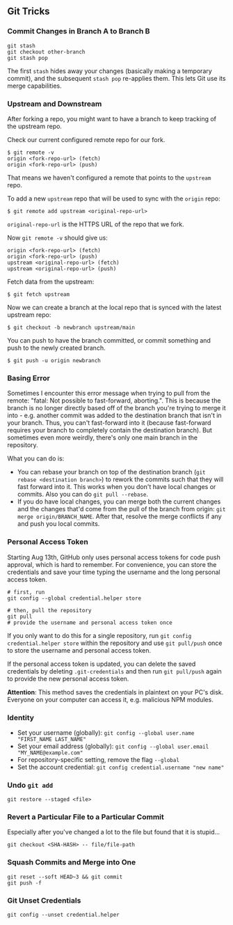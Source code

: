 ## Git Tricks

### Commit Changes in Branch A to Branch B

```
git stash
git checkout other-branch
git stash pop
```

The first `stash` hides away your changes (basically making a temporary commit), and the subsequent `stash pop` re-applies them. This lets Git use its merge capabilities.

### Upstream and Downstream

After forking a repo, you might want to have a branch to keep tracking of the upstream repo.

Check our current configured remote repo for our fork.

```
$ git remote -v
origin <fork-repo-url> (fetch)
origin <fork-repo-url> (push)
```

That means we haven't configured a remote that points to the `upstream` repo.

To add a new `upstream` repo that will be used to sync with the `origin` repo:

```
$ git remote add upstream <original-repo-url>
```

`original-repo-url` is the HTTPS URL of the repo that we fork.

Now `git remote -v` should give us:

```
origin <fork-repo-url> (fetch)
origin <fork-repo-url> (push)
upstream <original-repo-url> (fetch)
upstream <original-repo-url> (push)
```

Fetch data from the upstream:

```
$ git fetch upstream
```

Now we can create a branch at the local repo that is synced with the latest upstream repo:

```
$ git checkout -b newbranch upstream/main
```

You can push to have the branch committed, or commit something and push to the newly created branch.

```
$ git push -u origin newbranch
```

### Basing Error

Sometimes I encounter this error message when trying to pull from the remote: "fatal: Not possible to fast-forward, aborting.". This is because the branch is no longer directly based off of the branch you're trying to merge it into - e.g. another commit was added to the destination branch that isn't in your branch. Thus, you can't fast-forward into it (because fast-forward requires your branch to completely contain the destination branch).
But sometimes even more weirdly, there's only one main branch in the repository.

What you can do is:
- You can rebase your branch on top of the destination branch (`git rebase <destination branch>`) to rework the commits such that they will fast forward into it. This works when you don't have local changes or commits. Also you can do `git pull --rebase`.
- If you do have local changes, you can merge both the current changes and the changes that'd come from the pull of the branch from origin: `git merge origin/BRANCH_NAME`. After that, resolve the merge conflicts if any and push you local commits.

### Personal Access Token

Starting Aug 13th, GitHub only uses personal access tokens for code push approval, which is hard to remember.
For convenience, you can store the credentials and save your time typing the username and the long personal access token.

```
# first, run
git config --global credential.helper store

# then, pull the repository
git pull
# provide the username and personal access token once
```

If you only want to do this for a single repository, run `git config credential.helper store` within the repository and use `git pull/push` once to store the username and personal access token.

If the personal access token is updated, you can delete the saved credentials by deleting `.git-credentials` and then run `git pull/push` again to provide the new personal access token.

**Attention**: This method saves the credentials in plaintext on your PC's disk. Everyone on your computer can access it, e.g. malicious NPM modules.

### Identity

- Set your username (globally): `git config --global user.name "FIRST_NAME LAST_NAME"`
- Set your email address (globally): `git config --global user.email "MY_NAME@example.com"`
- For repository-specific setting, remove the flag `--global`
- Set the account credential: `git config credential.username "new name"`

### Undo `git add`

```
git restore --staged <file>
```

### Revert a Particular File to a Particular Commit

Especially after you've changed a lot to the file but found that it is stupid...

```
git checkout <SHA-HASH> -- file/file-path
```

### Squash Commits and Merge into One

```
git reset --soft HEAD~3 && git commit
git push -f
```

### Git Unset Credentials

```
git config --unset credential.helper
```
